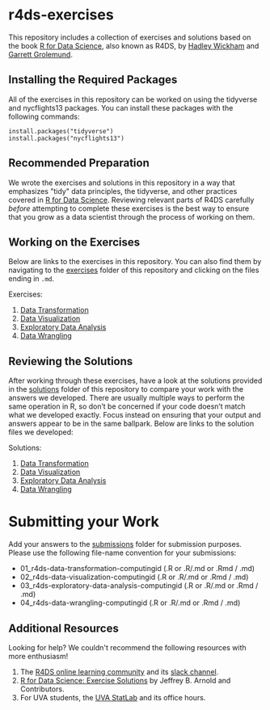 # r4ds-exercises
This repository includes a collection of exercises and solutions based on the
book [R for Data Science][r4ds], also known as R4DS, by [Hadley Wickham][hadley]
and [Garrett Grolemund][garrett].

## Installing the Required Packages
All of the exercises in this repository can be worked on using the tidyverse
and nycflights13 packages. You can install these packages with the following
commands:

```
install.packages("tidyverse")
install.packages("nycflights13")
```

## Recommended Preparation
We wrote the exercises and solutions in this repository in a way that emphasizes
"tidy" data principles, the tidyverse, and other practices covered in [R for
Data Science][r4ds]. Reviewing relevant parts of R4DS carefully *before*
attempting to complete these exercises is the best way to ensure that you grow
as a data scientist through the process of working on them.

## Working on the Exercises
Below are links to the exercises in this repository. You can also find them by
navigating to the [exercises][exercises] folder of this repository and clicking
on the files ending in `.md`.

Exercises: 

 1. [Data Transformation][data transformation exercises]
 2. [Data Visualization][data visualization exercises]
 3. [Exploratory Data Analysis][eda exercises]
 4. [Data Wrangling][data wrangling exercises]
<!---
 5. [Reproducibility][reproducibility exercises]
-->

## Reviewing the Solutions
After working through these exercises, have a look at the solutions provided in
the [solutions][solutions] folder of this repository to compare your work with
the answers we developed. There are usually multiple ways to perform the same
operation in R, so don’t be concerned if your code doesn’t match what we
developed exactly. Focus instead on ensuring that your output and answers appear
to be in the same ballpark. Below are links to the solution files we developed:

Solutions: 

 1. [Data Transformation][data transformation solutions]
 2. [Data Visualization][data visualization solutions]
 3. [Exploratory Data Analysis][eda solutions]
 4. [Data Wrangling][data wrangling solutions]
<!---
 5. [Reproducibility][reproducibility solutions]
-->

# Submitting your Work
Add your answers to the [submissions] folder for submission purposes. Please use
the following file-name convention for your submissions:

- 01_r4ds-data-transformation-computingid (.R or .R/.md or .Rmd / .md)
- 02_r4ds-data-visualization-computingid (.R or .R/.md or .Rmd / .md)
- 03_r4ds-exploratory-data-analysis-computingid (.R or .R/.md or .Rmd / .md)
- 04_r4ds-data-wrangling-computingid (.R or .R/.md or .Rmd / .md)

## Additional Resources
Looking for help? We couldn't recommend the following resources with more enthusiasm!

 1. The [R4DS online learning community][r4ds community] and its [slack
channel][slack channel].
 2. [R for Data Science: Exercise Solutions][arnold's solutions] by Jeffrey B.
Arnold and Contributors.
 3. For UVA students, the [UVA StatLab][statlab] and its office hours.

[data transformation exercises]: https://github.com/GCOM7140/r4ds-exercises/blob/master/exercises/01-data-transformation-exercises.md#data-transformation-exercises
[data transformation solutions]: https://github.com/GCOM7140/r4ds-exercises/blob/master/solutions/01-data-transformation-solutions.md#data-transformation-solutions
[data visualization exercises]: https://github.com/GCOM7140/r4ds-exercises/blob/master/exercises/02-data-visualization-exercises.md#data-visualization-exercises
[data visualization solutions]: https://github.com/GCOM7140/r4ds-exercises/blob/master/solutions/02-data-visualization-solutions.md#data-visualization-solutions
[data wrangling exercises]: https://github.com/GCOM7140/r4ds-exercises/blob/master/exercises/04-data-wrangling-exercises.md#data-wrangling-exercises
[data wrangling solutions]: https://github.com/GCOM7140/r4ds-exercises/blob/master/solutions/04-data-wrangling-solutions.md#data-wrangling-solutions
[eda exercises]: https://github.com/GCOM7140/r4ds-exercises/blob/master/exercises/03-exploratory-data-analysis-exercises.md#exploratory-data-analysis-eda-exercises
[eda solutions]: https://github.com/GCOM7140/r4ds-exercises/blob/master/solutions/03-exploratory-data-analysis-solutions.md#exploratory-data-analysis-eda-solutions
[r4ds]: http://r4ds.had.co.nz/index.html
[hadley]: https://twitter.com/hadleywickham
[garrett]: https://twitter.com/StatGarrett
[exercises]: https://github.com/GCOM7140/r4ds-exercises/tree/master/exercises
[r4ds community]: https://twitter.com/R4DScommunity
[reproducibility exercises]: https://github.com/GCOM7140/r4ds-exercises/blob/master/exercises/05-reproducibility-exercises.md#reproducibility-exercises
[reproducibility solutions]: https://raw.githubusercontent.com/GCOM7140/r4ds-exercises/master/solutions/05-reproducibility-solutions.Rmd
[slack channel]: https://t.co/Tdv5GyDQym
[solutions]: https://github.com/GCOM7140/r4ds-exercises/tree/master/solutions
[submissions]: https://github.com/GCOM7140/completejourney-exercises/tree/master/submissions
[statlab]: https://data.library.virginia.edu/statlab/
[jesse's blog]: https://medium.com/@kierisi/r4ds-learning-to-learn-b22ffa7419f8
[arnold's solutions]: https://jrnold.github.io/r4ds-exercise-solutions/index.html